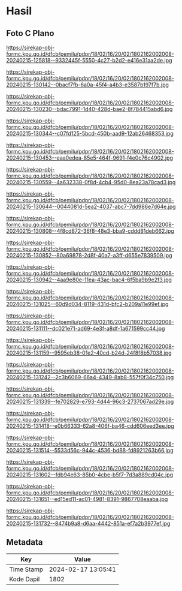 # Hasil

## Foto C Plano

https://sirekap-obj-formc.kpu.go.id/dfcb/pemilu/pdpr/18/02/16/20/02/1802162002008-20240215-125818--9332445f-5550-4c27-b2d2-e416e31aa2de.jpg

https://sirekap-obj-formc.kpu.go.id/dfcb/pemilu/pdpr/18/02/16/20/02/1802162002008-20240215-130142--0bacf7fb-6a0a-45f4-a4b3-e3587b197f7b.jpg

https://sirekap-obj-formc.kpu.go.id/dfcb/pemilu/pdpr/18/02/16/20/02/1802162002008-20240215-130230--bdac7991-1d40-428d-bae2-8f784415abd6.jpg

https://sirekap-obj-formc.kpu.go.id/dfcb/pemilu/pdpr/18/02/16/20/02/1802162002008-20240215-130344--c07fd125-5bcd-450b-aad9-12ab26468353.jpg

https://sirekap-obj-formc.kpu.go.id/dfcb/pemilu/pdpr/18/02/16/20/02/1802162002008-20240215-130453--eaa0edea-85e5-464f-9691-f4e0c76c4902.jpg

https://sirekap-obj-formc.kpu.go.id/dfcb/pemilu/pdpr/18/02/16/20/02/1802162002008-20240215-130559--4a632338-0f8d-4cb4-95d0-8ea23a78cad3.jpg

https://sirekap-obj-formc.kpu.go.id/dfcb/pemilu/pdpr/18/02/16/20/02/1802162002008-20240215-130644--0044081d-5ea2-4037-abc7-7dd986e7d64e.jpg

https://sirekap-obj-formc.kpu.go.id/dfcb/pemilu/pdpr/18/02/16/20/02/1802162002008-20240215-130808--4f8cd872-36f8-48e3-bba9-cddd81deb662.jpg

https://sirekap-obj-formc.kpu.go.id/dfcb/pemilu/pdpr/18/02/16/20/02/1802162002008-20240215-130852--80a69878-2d8f-40a7-a3ff-d655e7839509.jpg

https://sirekap-obj-formc.kpu.go.id/dfcb/pemilu/pdpr/18/02/16/20/02/1802162002008-20240215-130942--4aa9e80e-11ea-43ac-bac4-6f5ba9b9e2f3.jpg

https://sirekap-obj-formc.kpu.go.id/dfcb/pemilu/pdpr/18/02/16/20/02/1802162002008-20240215-131025--60d9d034-8119-431d-bfc2-b209a11e99ef.jpg

https://sirekap-obj-formc.kpu.go.id/dfcb/pemilu/pdpr/18/02/16/20/02/1802162002008-20240215-131111--dc021e71-ad69-4e3f-a8df-1a671599cc44.jpg

https://sirekap-obj-formc.kpu.go.id/dfcb/pemilu/pdpr/18/02/16/20/02/1802162002008-20240215-131159--9595eb38-01e2-40cd-b24d-24f8f8b57038.jpg

https://sirekap-obj-formc.kpu.go.id/dfcb/pemilu/pdpr/18/02/16/20/02/1802162002008-20240215-131242--2c3b6069-66a4-4349-8ab8-557f0f34c750.jpg

https://sirekap-obj-formc.kpu.go.id/dfcb/pemilu/pdpr/18/02/16/20/02/1802162002008-20240215-131339--fe702829-e793-4d44-96c3-2737067ad29e.jpg

https://sirekap-obj-formc.kpu.go.id/dfcb/pemilu/pdpr/18/02/16/20/02/1802162002008-20240215-131418--e0b66333-62a8-406f-ba46-cdd606eed3ee.jpg

https://sirekap-obj-formc.kpu.go.id/dfcb/pemilu/pdpr/18/02/16/20/02/1802162002008-20240215-131514--5533d56c-944c-4536-bd88-fd8921263b66.jpg

https://sirekap-obj-formc.kpu.go.id/dfcb/pemilu/pdpr/18/02/16/20/02/1802162002008-20240215-131602--fdb94e63-85b0-4cbe-b5f7-7d3a889cd04c.jpg

https://sirekap-obj-formc.kpu.go.id/dfcb/pemilu/pdpr/18/02/16/20/02/1802162002008-20240215-131651--ed15ed11-ac01-4981-8391-9867708eaaba.jpg

https://sirekap-obj-formc.kpu.go.id/dfcb/pemilu/pdpr/18/02/16/20/02/1802162002008-20240215-131732--8474b9a8-d6aa-4442-851a-ef7a2b3977ef.jpg


## Metadata

| Key        | Value               |
| ---------- | ------------------- |
| Time Stamp | 2024-02-17 13:05:41 |
| Kode Dapil | 1802                |



